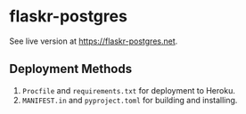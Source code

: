 # flaskr-postgres

See live version at https://flaskr-postgres.net.

## Deployment Methods
1. `Procfile` and `requirements.txt` for deployment to Heroku.
1. `MANIFEST.in` and `pyproject.toml` for building and installing.
